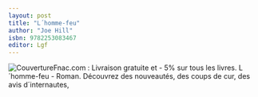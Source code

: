 ```yaml
---
layout: post
title: "L´homme-feu"
author: "Joe Hill"
isbn: 9782253083467
editor: Lgf
---
```


![Couverture](/img/9782253083467.jpg)Fnac.com : Livraison gratuite et - 5% sur tous les livres. L´homme-feu - Roman. Découvrez des nouveautés, des coups de cur, des avis d´internautes,